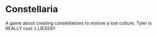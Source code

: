 # Constellaria
A game about creating constellations to restore a lost culture.
Tyler is REALLY cool :)
LIESSS!!